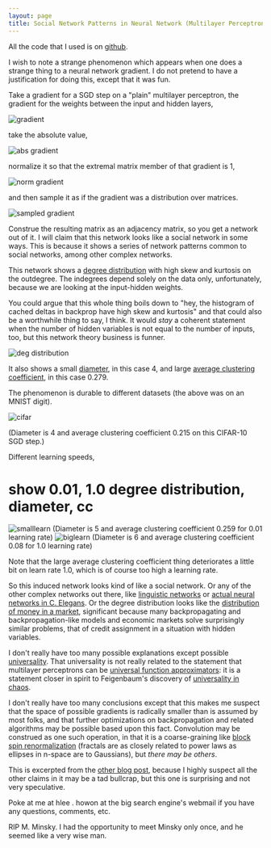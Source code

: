 ```yaml
---
layout: page
title: Social Network Patterns in Neural Network (Multilayer Perceptron) Gradients
---
```


All the code that I used is on [github](https://github.com/howonlee/mlp_gradient_networks).

I wish to note a strange phenomenon which appears when one does a strange thing to a neural network gradient. I do not pretend to have a justification for doing this, except that it was fun.

Take a gradient for a SGD step on a "plain" multilayer perceptron, the gradient for the weights between the input and hidden layers,

![gradient](http://i.imgur.com/TrMcG46.png)

take the absolute value,

![abs gradient](http://i.imgur.com/fYpj4sZ.png)

normalize it so that the extremal matrix member of that gradient is 1,

![norm gradient](http://i.imgur.com/MdzzSHM.png)

and then sample it as if the gradient was a distribution over matrices.

![sampled gradient](http://i.imgur.com/HlB8PhA.png)

Construe the resulting matrix as an adjacency matrix, so you get a network out of it. I will claim that this network looks like a social network in some ways. This is because it shows a series of network patterns common to social networks, among other complex networks.

This network shows a [degree distribution](http://users.phys.psu.edu/~ralbert/phys597_09/c03_netw_prop.pdf) with high skew and kurtosis on the outdegree. The indegrees depend solely on the data only, unfortunately, because we are looking at the input-hidden weights.

You could argue that this whole thing boils down to "hey, the histogram of cached deltas in backprop have high skew and kurtosis" and that could also be a worthwhile thing to say, I think. It would _stay_ a coherent statement when the number of hidden variables is not equal to the number of inputs, too, but this network theory business is funner.

![deg distribution](http://i.imgur.com/wdMh8a8.png)

It also shows a small [diameter](http://mathworld.wolfram.com/GraphDiameter.html), in this case 4, and large [average clustering coefficient](https://networkx.github.io/documentation/latest/reference/algorithms.clustering.html), in this case 0.279.

The phenomenon is durable to different datasets (the above was on an MNIST digit).

![cifar](http://i.imgur.com/zOwsTS1.png)

(Diameter is 4 and average clustering coefficient 0.215 on this CIFAR-10 SGD step.)

Different learning speeds,

# show 0.01, 1.0 degree distribution, diameter, cc
![smalllearn](http://i.imgur.com/KMQmzFq.png)
(Diameter is 5 and average clustering coefficient 0.259 for 0.01 learning rate)
![biglearn](http://i.imgur.com/jAkOjLx.png)
(Diameter is 6 and average clustering coefficient 0.08 for 1.0 learning rate)

Note that the large average  clustering coefficient thing deteriorates a little bit on learn rate 1.0, which is of course too high a learning rate.

So this induced network looks kind of like a social network. Or any of the other complex networks out there, like [linguistic networks](http://research.microsoft.com/pubs/81246/review_of_linguistic_networks.pdf) or [actual neural networks in C. Elegans](http://arxiv.org/pdf/0907.2373.pdf). Or the degree distribution looks like the [distribution of money in a market](http://online.itp.ucsb.edu/online/colloq/yakovenko1/pdf/Yakovenko.pdf), significant because many backpropagating and backpropagation-like models and economic markets solve surprisingly similar problems, that of credit assignment in a situation with hidden variables.

I don't really have too many possible explanations except possible [universality](https://terrytao.wordpress.com/2009/07/03/benfords-law-zipfs-law-and-the-pareto-distribution/). That universality is not really related to the statement that multilayer perceptrons can be [universal function approximators](https://en.wikipedia.org/wiki/Universal_approximation_theorem): it is a statement closer in spirit to Feigenbaum's discovery of [universality in chaos](https://en.wikipedia.org/wiki/Feigenbaum_constants).

I don't really have too many conclusions except that this makes me suspect that the space of possible gradients is radically smaller than is assumed by most folks, and that further optimizations on backpropagation and related algorithms may be possible based upon this fact. Convolution may be construed as one such operation, in that it is a coarse-graining like [block spin renormalization](https://en.wikipedia.org/wiki/Renormalization_group#Block_spin) (fractals are as closely related to power laws as ellipses in n-space are to Gaussians), but _there may be others_.

This is excerpted from the [other blog post](http://howonlee.github.io/2016/01/21/Poking%2520At%2520Causation1.html), because I highly suspect all the other claims in it may be a tad bullcrap, but this one is surprising and not very speculative.

Poke at me at hlee . howon at the big search engine's webmail if you have any questions, comments, etc.

RIP M. Minsky. I had the opportunity to meet Minsky only once, and he seemed like a very wise man.
